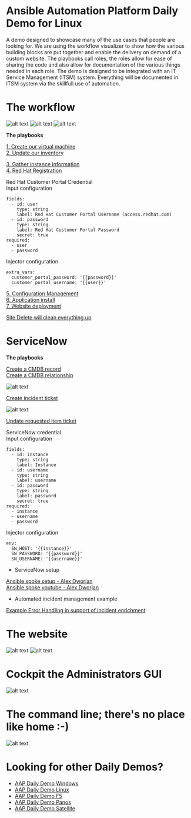 Ansible Automation Platform Daily Demo for Linux
=========
A demo designed to showcase many of the use cases that people are looking for.  We are using the workflow visualizer to show how the various building blocks are put together and enable the delivery on demand of a custom website.  The playbooks call roles, the roles allow for ease of sharing the code and also allow for documentation of the various things needed in each role. The demo is designed to be integrated with an IT Service Management (ITSM) system.  Everything will be documented in ITSM system via the skillfull use of automation.

# The workflow

![alt text](https://github.com/ericcames/aap.dailydemo.linux/blob/main/images/DDLWF1.png "Start of workflow")
![alt text](https://github.com/ericcames/aap.dailydemo.linux/blob/main/images/DDLWF2.png "Middle of Workflow")
![alt text](https://github.com/ericcames/aap.dailydemo.linux/blob/main/images/DDLWF3.png "End of Workflow")

**The playbooks**

[1. Create our virtual machine](https://github.com/ericcames/aap.dailydemo.linux/blob/main/playbooks/create_instance_02.yml "create_instance_02.yml")<br>
[2. Update our inventory](https://github.com/ericcames/aap.dailydemo.linux/blob/main/playbooks/add_inventory_03.yml "add_inventory_03.yml")<br>

[3. Gather instance information](https://github.com/ericcames/aap.dailydemo.linux/blob/main/playbooks/get_instance_info_04.yml "get_instance_info_04.yml")<br>
[4. Red Hat Registration](https://github.com/ericcames/aap.dailydemo.linux/blob/main/playbooks/redhat_subscription_manager_05.yml "redhat_subscription_manager_05.yml")<br>

Red Hat Customer Portal Credential<br>
Input configuration
```
fields:
  - id: user
    type: string
    label: Red Hat Customer Portal Username (access.redhat.com)
  - id: password
    type: string
    label: Red Hat Customer Portal Password
    secret: true
required:
  - user
  - password
```
Injector configuration
```
extra_vars:
  customer_portal_password: '{{password}}'
  customer_portal_username: '{{user}}'
```

[5. Configuration Management](https://github.com/ericcames/aap.dailydemo.linux/blob/main/playbooks/post_install_06.yml "post_install_06.yml")<br>
[6. Application install](https://github.com/ericcames/aap.dailydemo.linux/blob/main/playbooks/lamp_setup_08.yml "lamp_setup_08.yml")<br>
[7. Website deployment](https://github.com/ericcames/aap.dailydemo.linux/blob/main/playbooks/website_deployment_09.yml "website_deployment_09.yml")<br>

[Site Delete will clean everything up](https://github.com/ericcames/aap.dailydemo.linux/blob/main/playbooks/site_delete.yml "site_delete.yml")<br>

ServiceNow
========

**The playbooks**

[Create a CMDB record](https://github.com/ericcames/aap.dailydemo.linux/blob/main/playbooks/servicenow/create_ci.yml "create_ci.yml") <br>
[Create a CMDB relationship](https://github.com/ericcames/aap.dailydemo.linux/blob/main/playbooks/servicenow/create_cmdb_relationship.yml "create_cmdb_relationship.yml") <br>

![alt text](https://github.com/ericcames/aap.dailydemo.linux/blob/main/images/DDLWF2.png "Middle of Workflow")

[Create incident ticket](https://github.com/ericcames/aap.dailydemo.linux/blob/main/playbooks/servicenow/incident_create.yml "incident_create.yml") <br>

![alt text](https://github.com/ericcames/aap.dailydemo.linux/blob/main/images/DDLWF1.png "Start of workflow")

[Update requested item ticket](https://github.com/ericcames/aap.dailydemo.linux/blob/main/playbooks/servicenow/update_sn_req_itm.yml "update_sn_req_itm.yml") <br>

ServiceNow credential<br>
Input configuration
```
fields:
  - id: instance
    type: string
    label: Instance
  - id: username
    type: string
    label: username
  - id: password
    type: string
    label: password
    secret: true
required:
  - instance
  - username
  - password
```
Injector configuration
```
env:
  SN_HOST: '{{instance}}'
  SN_PASSWORD: '{{password}}'
  SN_USERNAME: '{{username}}'
```
- ServiceNow setup

[Ansible spoke setup - Alex Dworjan](https://github.com/shadowman-lab/Ansible-SNOW/tree/master/SNOWSetup#servicenowaap-integration-instructions-using-ansible-spoke "Ansible spoke setup - Alex") <br>
[Ansible spoke youtube - Alex Dworjan](https://www.youtube.com/watch?v=DmPXiRHjgRY "Ansible spoke youtube - Alex Dworjan") <br>

- Automated incident management example

[Example Error Handling in support of incident enrichment](https://github.com/ericcames/aap.dailydemo.linux/blob/main/roles/instance_create_aws/tasks/main.yml "Example Error Handling") <br>

# The website

![alt text](https://github.com/ericcames/aap.dailydemo.linux/blob/main/images/Web01.png "Webtop")
![alt text](https://github.com/ericcames/aap.dailydemo.linux/blob/main/images/Web02.png "Webbottom")

# Cockpit the Administrators GUI

![alt text](https://github.com/ericcames/aap.dailydemo.linux/blob/main/images/cockpit.png "cockpit")

# The command line; there's no place like home :-)

![alt text](https://github.com/ericcames/aap.dailydemo.linux/blob/main/images/cli.png "The command line")

Looking for other Daily Demos?
=========

- [AAP Daily Demo Windows](https://github.com/ericcames/aap.dailydemo.windows "AAP Daily Demo Windows")
- [AAP Daily Demo Linux](https://github.com/ericcames/aap.dailydemo.linux "AAP Daily Demo Linux")
- [AAP Daily Demo F5](https://github.com/ericcames/aap.dailydemo.F5 "AAP Daily Demo F5")
- [AAP Daily Demo Panos](https://github.com/ericcames/aap.dailydemo.Panos "AAP Daily Demo Panos")
- [AAP Daily Demo Satellite](https://github.com/ericcames/aap.dailydemo.satellite "AAP Daily Demo Satellite")
